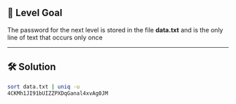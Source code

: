 ## 🔐 Level Goal

The password for the next level is stored in the file **data.txt** and is the only line of text that occurs only once

---

## 🛠️ Solution

```bash
sort data.txt | uniq -u
4CKMh1JI91bUIZZPXDqGanal4xvAg0JM
```